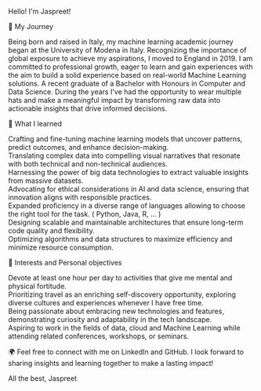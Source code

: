 Hello! I'm Jaspreet!

💼  My Journey

Being born and raised in Italy, my machine learning academic journey began at the University of Modena in Italy. Recognizing the importance of global exposure to achieve my aspirations, I moved to England in 2019. I am committed to professional growth, eager to learn and gain experiences with the aim to build a solid experience based on real-world Machine Learning solutions. A recent graduate of a Bachelor with Honours in Computer and Data Science. During the years I've had the opportunity to wear multiple hats and make a meaningful impact by transforming raw data into actionable insights that drive informed decisions.

🚀 What I learned

Crafting and fine-tuning machine learning models that uncover patterns, predict outcomes, and enhance decision-making.  
Translating complex data into compelling visual narratives that resonate with both technical and non-technical audiences.  
Harnessing the power of big data technologies to extract valuable insights from massive datasets.  
Advocating for ethical considerations in AI and data science, ensuring that innovation aligns with responsible practices.  
Expanded proficiency in a diverse range of languages allowing to choose the right tool for the task. ( Python, Java, R, ... )  
Designing scalable and maintainable architectures that ensure long-term code quality and flexibility.    
Optimizing algorithms and data structures to maximize efficiency and minimize resource consumption.  

📝 Interests and Personal objectives

Devote at least one hour per day to activities that give me mental and physical fortitude.  
Prioritizing travel as an enriching self-discovery opportunity, exploring diverse cultures and experiences whenever I have free time.  
Being passionate about embracing new technologies and features, demonstrating curiosity and adaptability in the tech landscape.  
Aspiring to work in the fields of data, cloud and Machine Learning while attending related conferences, workshops, or seminars.  

🌍 Feel free to connect with me on LinkedIn and GitHub. I look forward to sharing insights and learning together to make a lasting impact!

All the best,
Jaspreet

<!---
JaspreetS98/JaspreetS98 is a ✨ special ✨ repository because its `README.md` (this file) appears on your GitHub profile.
You can click the Preview link to take a look at your changes.
--->
